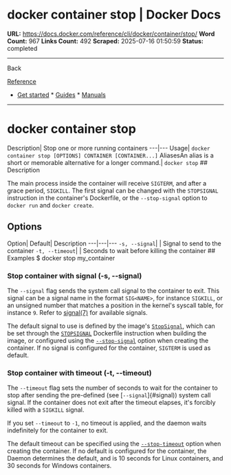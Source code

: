 # docker container stop | Docker Docs

**URL:** https://docs.docker.com/reference/cli/docker/container/stop/
**Word Count:** 967
**Links Count:** 492
**Scraped:** 2025-07-16 01:50:59
**Status:** completed

---

Back

[Reference](https://docs.docker.com/reference/)

  * [Get started](https://docs.docker.com/get-started/)   * [Guides](https://docs.docker.com/guides/)   * [Manuals](https://docs.docker.com/manuals/)

* * *

# docker container stop

Description| Stop one or more running containers   ---|---   Usage| `docker container stop [OPTIONS] CONTAINER [CONTAINER...]`   AliasesAn alias is a short or memorable alternative for a longer command.| `docker stop`      ## Description

The main process inside the container will receive `SIGTERM`, and after a grace period, `SIGKILL`. The first signal can be changed with the `STOPSIGNAL` instruction in the container's Dockerfile, or the `--stop-signal` option to `docker run` and `docker create`.

## Options

Option| Default| Description   ---|---|---   `-s, --signal`| | Signal to send to the container   `-t, --timeout`| | Seconds to wait before killing the container      ## Examples               $ docker stop my_container     

### Stop container with signal \(-s, --signal\)

The `--signal` flag sends the system call signal to the container to exit. This signal can be a signal name in the format `SIG<NAME>`, for instance `SIGKILL`, or an unsigned number that matches a position in the kernel's syscall table, for instance `9`. Refer to [signal\(7\)](https://man7.org/linux/man-pages/man7/signal.7.html) for available signals.

The default signal to use is defined by the image's [`StopSignal`](https://github.com/opencontainers/image-spec/blob/v1.1.0/config.md), which can be set through the [`STOPSIGNAL`](https://docs.docker.com/reference/dockerfile/#stopsignal) Dockerfile instruction when building the image, or configured using the [`--stop-signal`](https://docs.docker.com/reference/cli/docker/container/run/#stop-signal) option when creating the container. If no signal is configured for the container, `SIGTERM` is used as default.

### Stop container with timeout \(-t, --timeout\)

The `--timeout` flag sets the number of seconds to wait for the container to stop after sending the pre-defined \(see \[`--signal`\]\{\#signal\)\) system call signal. If the container does not exit after the timeout elapses, it's forcibly killed with a `SIGKILL` signal.

If you set `--timeout` to `-1`, no timeout is applied, and the daemon waits indefinitely for the container to exit.

The default timeout can be specified using the [`--stop-timeout`](https://docs.docker.com/reference/cli/docker/container/run/#stop-timeout) option when creating the container. If no default is configured for the container, the Daemon determines the default, and is 10 seconds for Linux containers, and 30 seconds for Windows containers.